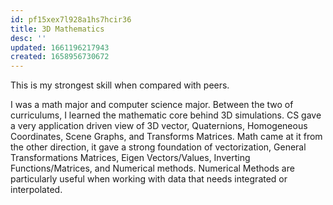 ```yaml
---
id: pf15xex7l928a1hs7hcir36
title: 3D Mathematics
desc: ''
updated: 1661196217943
created: 1658956730672
---
```


This is my strongest skill when compared with peers. 

I was a math major and computer science major. Between the two of curriculums, I learned the mathematic core behind 3D simulations. CS gave a very application driven view of 3D vector, Quaternions, Homogeneous Coordinates, Scene Graphs, and Transforms Matrices. Math came at it from the other direction, it gave a strong foundation of vectorization, General Transformations Matrices, Eigen Vectors/Values, Inverting Functions/Matrices, and Numerical methods. Numerical Methods are particularly useful when working with data that needs integrated or interpolated. 